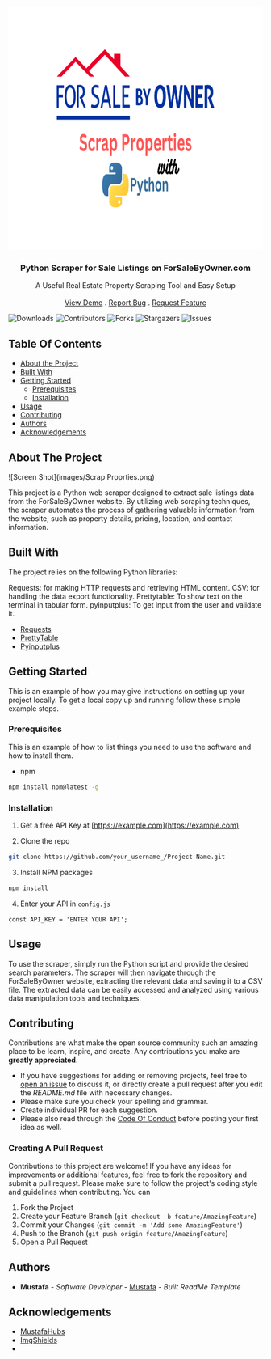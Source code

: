<!-- # ForSaleByOwner-ScraperTool
forsalebyowner.com listings scraper tool in python using API.

![ForSaleByOwner.png](/images/Scrap%20Proprties.png) -->

<br/>
<p align="center">
  <a href="https://github.com/mustafahubs/ForSaleByOwner-ScraperTool">
    <img src="images/ScrapProprties.png" alt="Logo" width="640" height="480">
  </a>

  <h3 align="center">Python Scraper for Sale Listings on ForSaleByOwner.com</h3>

  <p align="center">
    A Useful Real Estate Property Scraping Tool and Easy Setup
    <br/>
    <br/>
    <a href="https://github.com/mustafahubs/ForSaleByOwner-ScraperTool">View Demo</a>
    .
    <a href="https://github.com/mustafahubs/ForSaleByOwner-ScraperTool/issues">Report Bug</a>
    .
    <a href="https://github.com/mustafahubs/ForSaleByOwner-ScraperTool/issues">Request Feature</a>
  </p>
</p>

![Downloads](https://img.shields.io/github/downloads/mustafahubs/ForSaleByOwner-ScraperTool/total) ![Contributors](https://img.shields.io/github/contributors/mustafahubs/ForSaleByOwner-ScraperTool?color=dark-green) ![Forks](https://img.shields.io/github/forks/mustafahubs/ForSaleByOwner-ScraperTool?style=social) ![Stargazers](https://img.shields.io/github/stars/mustafahubs/ForSaleByOwner-ScraperTool?style=social) ![Issues](https://img.shields.io/github/issues/mustafahubs/ForSaleByOwner-ScraperTool) 

## Table Of Contents

* [About the Project](#about-the-project)
* [Built With](#built-with)
* [Getting Started](#getting-started)
  * [Prerequisites](#prerequisites)
  * [Installation](#installation)
* [Usage](#usage)
* [Contributing](#contributing)
* [Authors](#authors)
* [Acknowledgements](#acknowledgements)

## About The Project

![Screen Shot](images/Scrap Proprties.png)

This project is a Python web scraper designed to extract sale listings data from the ForSaleByOwner website. By utilizing web scraping techniques, the scraper automates the process of gathering valuable information from the website, such as property details, pricing, location, and contact information.

## Built With

The project relies on the following Python libraries:

Requests: for making HTTP requests and retrieving HTML content.
CSV: for handling the data export functionality.
Prettytable: To show text on the terminal in tabular form.
pyinputplus: To get input from the user and validate it.

* [Requests](https://requests.readthedocs.io/en/latest/)
* [PrettyTable](https://pypi.org/project/prettytable/)
* [Pyinputplus](https://pypi.org/project/PyInputPlus/)

## Getting Started

This is an example of how you may give instructions on setting up your project locally.
To get a local copy up and running follow these simple example steps.

### Prerequisites

This is an example of how to list things you need to use the software and how to install them.

* npm

```sh
npm install npm@latest -g
```

### Installation

1. Get a free API Key at [https://example.com](https://example.com)

2. Clone the repo

```sh
git clone https://github.com/your_username_/Project-Name.git
```

3. Install NPM packages

```sh
npm install
```

4. Enter your API in `config.js`

```JS
const API_KEY = 'ENTER YOUR API';
```

## Usage

To use the scraper, simply run the Python script and provide the desired search parameters. The scraper will then navigate through the ForSaleByOwner website, extracting the relevant data and saving it to a CSV file. The extracted data can be easily accessed and analyzed using various data manipulation tools and techniques.

## Contributing

Contributions are what make the open source community such an amazing place to be learn, inspire, and create. Any contributions you make are **greatly appreciated**.
* If you have suggestions for adding or removing projects, feel free to [open an issue](https://github.com/mustafahubs/ForSaleByOwner-ScraperTool/issues/new) to discuss it, or directly create a pull request after you edit the *README.md* file with necessary changes.
* Please make sure you check your spelling and grammar.
* Create individual PR for each suggestion.
* Please also read through the [Code Of Conduct](https://github.com/mustafahubs/ForSaleByOwner-ScraperTool/blob/main/CODE_OF_CONDUCT.md) before posting your first idea as well.

### Creating A Pull Request

Contributions to this project are welcome! If you have any ideas for improvements or additional features, feel free to fork the repository and submit a pull request. Please make sure to follow the project's coding style and guidelines when contributing. You can

1. Fork the Project
2. Create your Feature Branch (`git checkout -b feature/AmazingFeature`)
3. Commit your Changes (`git commit -m 'Add some AmazingFeature'`)
4. Push to the Branch (`git push origin feature/AmazingFeature`)
5. Open a Pull Request

## Authors

* **Mustafa** - *Software Developer* - [Mustafa](https://github.com/mustafahubs/) - *Built ReadMe Template*

## Acknowledgements

* [MustafaHubs](https://github.com/Mustafahubs/)
* [ImgShields](https://shields.io/)
* []()
